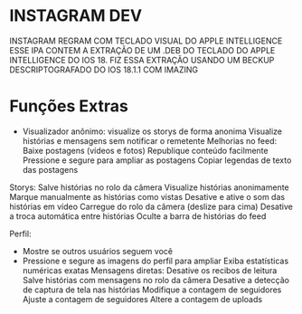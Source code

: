 # INSTAGRAM DEV
INSTAGRAM REGRAM COM TECLADO VISUAL DO APPLE INTELLIGENCE 
ESSE IPA CONTEM A EXTRAÇÃO DE UM .DEB DO TECLADO DO APPLE INTELLIGENCE DO IOS 18.
FIZ ESSA EXTRAÇÃO USANDO UM BECKUP DESCRIPTOGRAFADO DO IOS 18.1.1 COM IMAZING 

# Funções Extras
* Visualizador anônimo: visualize os storys de forma anonima 
Visualize histórias e mensagens sem notificar o remetente
Melhorias no feed:
Baixe postagens (vídeos e fotos)
Republique conteúdo facilmente
Pressione e segure para ampliar as postagens
Copiar legendas de texto das postagens

Storys:
Salve histórias no rolo da câmera
Visualize histórias anonimamente
Marque manualmente as histórias como vistas
Desative e ative o som das histórias em vídeo
Carregue do rolo da câmera (deslize para cima)
Desative a troca automática entre histórias
Oculte a barra de histórias do feed

Perfil:
* Mostre se outros usuários seguem você
* Pressione e segure as imagens do perfil para ampliar
Exiba estatísticas numéricas exatas
Mensagens diretas:
Desative os recibos de leitura
Salve histórias com mensagens no rolo da câmera
Desative a detecção de captura de tela nas histórias
Modifique a contagem de seguidores
Ajuste a contagem de seguidores
Altere a contagem de uploads
